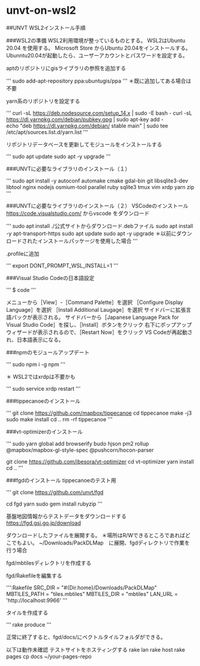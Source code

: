 # unvt-on-wsl2

##UNVT  WSL2インストール手順

###WSL2の準備
WSL2利用環境が整っているものとする。
WSL2はUbuntu 20.04 を使用する。
Microsoft Store からUbuntu 20.04をインストールする。
Ubunntu20.04が起動したら、ユーザーアカウントとパスワードを設定する。

aptのリポジトリにgisライブラリの参照を追加する

'''
sudo add-apt-repository ppa:ubuntugis/ppa
'''
＊既に追加してある場合は不要

yarn系のリポジトリを設定する

'''
curl -sL https://deb.nodesource.com/setup_14.x | sudo -E bash -
curl -sL https://dl.yarnpkg.com/debian/pubkey.gpg | sudo apt-key add -    
echo "deb https://dl.yarnpkg.com/debian/ stable main" | sudo tee /etc/apt/sources.list.d/yarn.list
'''

リポジトリデータベースを更新してモジュールをインストールする

'''
sudo apt update
sudo apt -y upgrade
'''

###UNVTに必要なライブラリのインストール（１）

'''
sudo apt install -y autoconf automake cmake gdal-bin git libsqlite3-dev libtool nginx nodejs osmium-tool parallel ruby sqlite3 tmux vim xrdp yarn zip 
'''

###UNVTに必要なライブラリのインストール（２）
VSCodeのインストール
https://code.visualstudio.com/ からvscode をダウンロード

'''
sudo apt install ./公式サイトからダウンロード.debファイル
sudo apt install -y apt-transport-https
sudo apt update
sudo apt -y upgrade  ＊以前にダウンロードされたインストールパッケージを使用した場合
'''

.profileに追加

'''
export DONT_PROMPT_WSL_INSTALL=1
'''

###Visual Studio Codeの日本語設定

'''
$ code 
'''

メニューから［View］-［Command Palette］を選択
［Configure Display Language］を選択
［Install Additional Laugage］を選択
サイドバーに拡張言語パックが表示される。
サイドバーから［Japanese Language Pack for Visual Studio Code］を探し、［Install］ボタンをクリック
右下にポップアップウィザードが表示されるので、［Restart Now］をクリック
VS Codeが再起動され、日本語表示になる。


###npmのモジュールアップデート

'''
sudo npm i -g npm
'''

＊ WSL2ではxrdpは不要かも

'''
sudo service xrdp restart
'''

###tippecanoeのインストール

'''
git clone https://github.com/mapbox/tippecanoe
cd tippecanoe
make -j3
sudo make install
cd ..
rm -rf tippecanoe
'''

###vt-optimizerのインストール

'''
sudo yarn global add browserify budo hjson pm2 rollup @mapbox/mapbox-gl-style-spec @pushcorn/hocon-parser

git clone https://github.com/ibesora/vt-optimizer
cd vt-optimizer
yarn  install
cd ..
'''

###fgdのインストール
tippecanoeのテスト用

'''
git clone https://github.com/unvt/fgd

cd fgd
yarn
sudo gem install rubyzip
'''

基盤地図情報からテストデータをダウンロードする
https://fgd.gsi.go.jp/download

ダウンロードしたファイルを展開する。
＊場所はR/Wできるところであればどこでもよい。
~/Downloads/PackDLMap　に展開、fgdディレクトリで作業を行う場合

fgd/mbtilesディレクトリを作成する

fgd/Rakefileを編集する

''':Rakefile
SRC_DIR = "#{Dir.home}/Downloads/PackDLMap"
MBTILES_PATH = "tiles.mbtiles"
MBTILES_DIR = "mbtiles"
LAN_URL = 'http://localhost:9966'
'''

タイルを作成する

'''
rake produce
'''

正常に終了すると、fgd/docs/にベクトルタイルフォルダができる。

以下は動作未確認
テストサイトをホスティングする
rake lan
rake host
rake pages
cp docs ~/your-pages-repo

